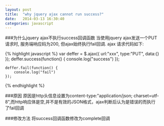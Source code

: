 ```yaml
---
layout: post
title:  "why jquery ajax cannot run success?"
date:   2014-03-13 16:30:40
categories: javascript
---
```


###为什么jquery ajax不执行success回调函数
当使用jquery ajax发送一个PUT请求时, 服务端响应码为200, 但ajax始终执行fail回调. ajax 请求代码如下:

{% highlight javascript %}
    var deffer = $.ajax({
          url:"xxx",
          type:"PUT",
          data:{}
    });
    deffer.success(function() {
         console.log("success")
    });

    deffer.fail(function() {
        console.log("fail")
    });
{% endhighlight %}

###原因
原因是http头信息设置为content-type:"application/json; charset=utf-8",而http响应体是空,并不是有效的JSON格式，ajax判断后认为是错误的而执行了fail回调

###修改方法
将success回调函数修改为complete回调